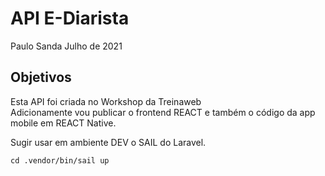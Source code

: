 <h1>API E-Diarista</h1>
<author>Paulo Sanda</author>
<date>Julho de 2021</date>

<h2>Objetivos</h2>
<p>Esta API foi criada no Workshop da Treinaweb<br>
Adicionamente vou publicar o frontend REACT e também o código da app mobile em REACT Native.
</p>
<p>Sugir usar em ambiente DEV o SAIL do Laravel.</p>
<code>cd .vendor/bin/sail up</code>

